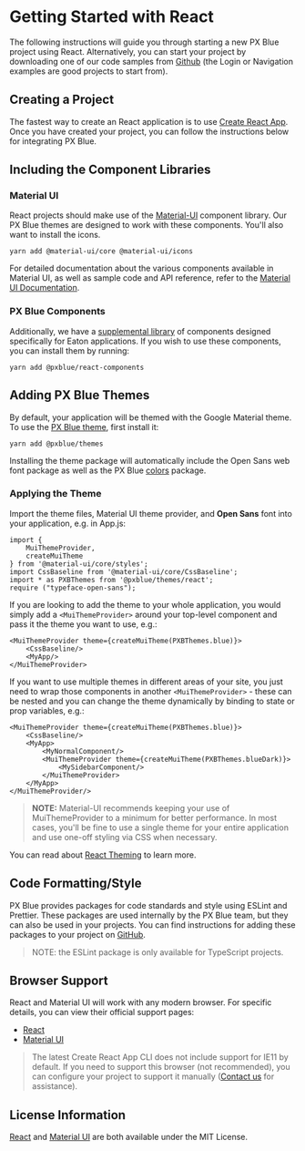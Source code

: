# Getting Started with React

The following instructions will guide you through starting a new PX Blue project using React. Alternatively, you can start your project by downloading one of our code samples from [Github](https://github.com/pxblue) (the Login or Navigation examples are good projects to start from).

## Creating a Project
The fastest way to create an React application is to use [Create React App](https://github.com/facebookincubator/create-react-app). Once you have created your project, you can follow the instructions below for integrating PX Blue.

## Including the Component Libraries
### Material UI
React projects should make use of the [Material-UI](https://material-ui.com/) component library. Our PX Blue themes are designed to work with these components. You'll also want to install the icons.

```
yarn add @material-ui/core @material-ui/icons
```

For detailed documentation about the various components available in Material UI, as well as sample code and API reference, refer to the [Material UI Documentation](https://material-ui.com/).

### PX Blue Components
Additionally, we have a [supplemental library](https://github.com/pxblue/react-component-library/tree/dev) of components designed specifically for Eaton applications. If you wish to use these components, you can install them by running:
```
yarn add @pxblue/react-components
```

## Adding PX Blue Themes
By default, your application will be themed with the Google Material theme. To use the [PX Blue theme](https://www.npmjs.com/package/@pxblue/themes), first install it:
```
yarn add @pxblue/themes
```
Installing the theme package will automatically include the Open Sans web font package as well as the PX Blue [colors](https://www.npmjs.com/package/@pxblue/colors) package.

### Applying the Theme
Import the theme files, Material UI theme provider, and **Open Sans** font into your application, e.g. in App.js:
```
import { 
    MuiThemeProvider, 
    createMuiTheme 
} from '@material-ui/core/styles';
import CssBaseline from '@material-ui/core/CssBaseline';
import * as PXBThemes from '@pxblue/themes/react';
require ("typeface-open-sans");
```

If you are looking to add the theme to your whole application, you would simply add a ```<MuiThemeProvider>``` around your top-level component and pass it the theme you want to use, e.g.:

```
<MuiThemeProvider theme={createMuiTheme(PXBThemes.blue)}>
    <CssBaseline/>
    <MyApp/>
</MuiThemeProvider>
```

If you want to use multiple themes in different areas of your site, you just need to wrap those components in another ```<MuiThemeProvider>``` - these can be nested and you can change the theme dynamically by binding to state or prop variables, e.g.:

```
<MuiThemeProvider theme={createMuiTheme(PXBThemes.blue)}>
    <CssBaseline/>
    <MyApp>
        <MyNormalComponent/>
        <MuiThemeProvider theme={createMuiTheme(PXBThemes.blueDark)}>
            <MySidebarComponent/>
        </MuiThemeProvider>
    </MyApp>
</MuiThemeProvider/>
```

> **NOTE:** Material-UI recommends keeping your use of MuiThemeProvider to a minimum for better performance. In most cases, you'll be fine to use a single theme for your entire application and use one-off styling via CSS when necessary.

You can read about [React Theming](https://material-ui-next.com/customization/themes/) to learn more.

## Code Formatting/Style
PX Blue provides packages for code standards and style using ESLint and Prettier. These packages are used internally by the PX Blue team, but they can also be used in your projects. You can find instructions for adding these packages to your project on [GitHub](https://github.com/pxblue/code-standards).

> NOTE: the ESLint package is only available for TypeScript projects.

## Browser Support
React and Material UI will work with any modern browser. For specific details, you can view their official support pages:

- [React](https://facebook.github.io/create-react-app/docs/supported-browsers-features)
- [Material UI](https://material-ui.com/getting-started/supported-platforms/)

> The latest Create React App CLI does not include support for IE11 by default. If you need to support this browser (not recommended), you can configure your project to support it manually ([Contact us](/community/contactus) for assistance).

## License Information
[React](https://github.com/facebook/react/blob/master/LICENSE) and [Material UI](https://github.com/mui-org/material-ui/blob/master/LICENSE) are both available under the MIT License.
